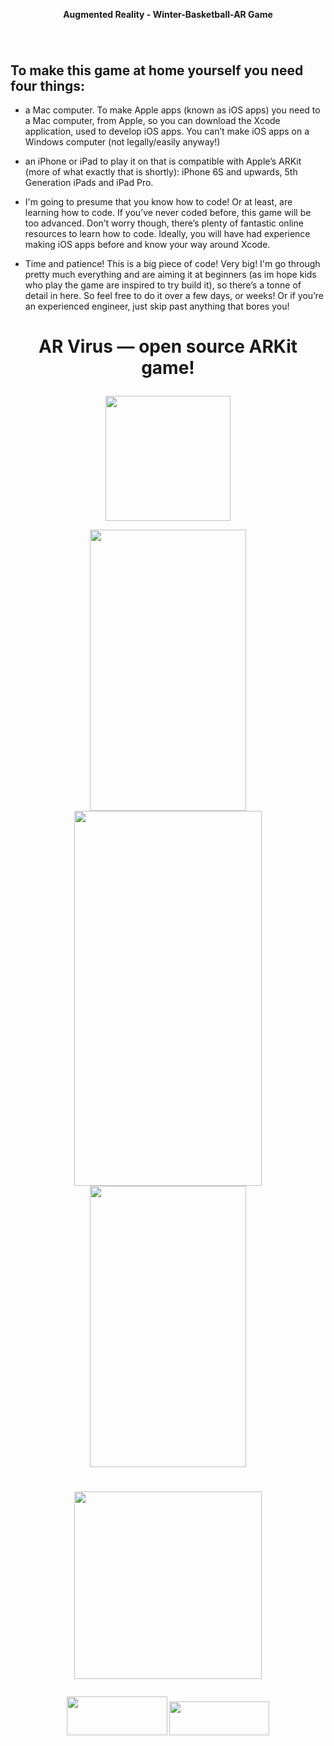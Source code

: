 <p align="center"><b>Augmented Reality - Winter-Basketball-AR Game</b>

# <p align="center"><img src=""></p>

## To make this game at home yourself you need four things:

* a Mac computer. To make Apple apps (known as iOS apps) you need to a Mac computer, from Apple, so you can download the Xcode application, used to develop iOS apps. You can’t make iOS apps on a Windows computer (not legally/easily anyway!)


* an iPhone or iPad to play it on that is compatible with Apple’s ARKit (more of what exactly that is shortly): iPhone 6S and upwards, 5th Generation iPads and iPad Pro.


* I'm going to presume that you know how to code! Or at least, are learning how to code. If you’ve never coded before, this game will be too advanced. Don’t worry though, there’s plenty of fantastic online resources to learn how to code. Ideally, you will have had experience making iOS apps before and know your way around Xcode.


* Time and patience! This is a big piece of code! Very big! I'm go through pretty much everything and are aiming it at beginners (as im hope kids who play the game are inspired to try build it), so there’s a tonne of detail in here. So feel free to do it over a few days, or weeks! Or if you’re an experienced engineer, just skip past anything that bores you!

# <p align="center"> AR Virus — open source ARKit game! </p>

<p align="center"> <img src="https://user-images.githubusercontent.com/33357541/85793060-1d426500-b73d-11ea-958f-b4bc6193fd92.png" width="200" height="200"> </p>


<p align="center">
<img src="" width="250" height="450">
<img src="" width="300" height="600" />
<img src="" width="250" height="450">
</p>

# <p align="center"><img src="" width="300" height="300"> </p>

<p align="center">
<img src="https://user-images.githubusercontent.com/33357541/85797999-5e3e7780-b745-11ea-9965-dcb1740945f9.png" width="161" height="62">
<img src="https://user-images.githubusercontent.com/33357541/85798309-ef155300-b745-11ea-9f8f-4ea597724a34.png" width="160" height="54">
</p>


